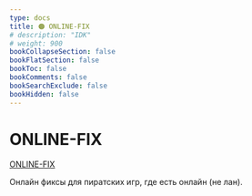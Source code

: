 ```yaml
---
type: docs
title: 🟠 ONLINE-FIX
# description: "IDK"
# weight: 900
bookCollapseSection: false
bookFlatSection: false
bookToc: false
bookComments: false
bookSearchExclude: false
bookHidden: false
---
```


# ONLINE-FIX

[ONLINE-FIX](https://online-fix.me/?nt)

Онлайн фиксы для пиратских игр, где есть онлайн (не лан).
